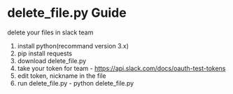 # delete_file.py Guide

delete your files in slack team

1. install python(recommand version 3.x)
2. pip install requests
3. download delete_file.py
4. take your token for team - https://api.slack.com/docs/oauth-test-tokens
5. edit token, nickname in the file
6. run delete_file.py - python delete_file.py

